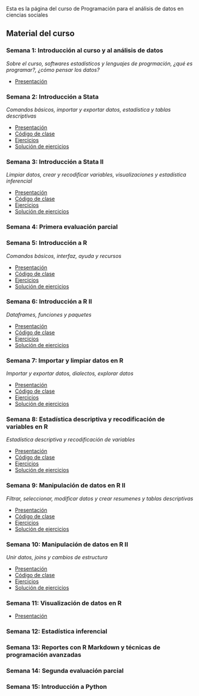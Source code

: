
Esta es la página del curso de Programación para el análisis de datos en ciencias sociales

## Material del curso

### Semana 1: Introducción al curso y al análisis de datos
*Sobre el curso, softwares estadísticos y lenguajes de progrmación, ¿qué es programar?, ¿cómo pensar los datos?*
- [Presentación](/general/semana-1.html)

### Semana 2: Introducción a Stata
*Comandos básicos, importar y exportar datos, estadística y tablas descriptivas*
- [Presentación](/stata/semana-2.html)
- [Código de clase](/do-files/clase-semana-2.do)
- [Ejercicios](/do-files/ej-semana-2.do)
- [Solución de ejercicios](/do-files/soluciones-semana-2.do)

### Semana 3: Introducción a Stata II
*Limpiar datos, crear y recodificar variables, visualizaciones y estadística inferencial*
- [Presentación](/stata/semana-3.html)
- [Código de clase](/do-files/clase-semana-3.do)
- [Ejercicios](/do-files/ej-semana-3.do)
- [Solución de ejercicios](/do-files/soluciones-semana-3.do)

### Semana 4: Primera evaluación parcial

### Semana 5: Introducción a R
*Comandos básicos, interfaz, ayuda y recursos*
- [Presentación](/r/semana-5.html)
- [Código de clase](/scripts/semana_5_codigo.R)
- [Ejercicios](/scripts/semana_5_ej.R)
- [Solución de ejercicios](/scripts/semana_5_ej_sol.R)

### Semana 6: Introducción a R II
*Dataframes, funciones y paquetes*
- [Presentación](/r/semana-6.html)
- [Código de clase](/scripts/semana_6_codigo.R)
- [Ejercicios](/scripts/semana_6_ej.R)
- [Solución de ejercicios](/scripts/semana_6_ej_sol.R)

### Semana 7: Importar y limpiar datos en R
*Importar y exportar datos, dialectos, explorar datos*
- [Presentación](/r/semana-7.html)
- [Código de clase](/scripts/semana_7_codigo.R)
- [Ejercicios](/scripts/semana_7_ej.R)
- [Solución de ejercicios](/scripts/semana_7_ej_sol.R)

### Semana 8: Estadística descriptiva y recodificación de variables en R
*Estadística descriptiva y recodificación de variables*
- [Presentación](/r/semana-8.html)
- [Código de clase](/scripts/semana_8_codigo.R)
- [Ejercicios](/scripts/semana_8_ej.R)
- [Solución de ejercicios](/scripts/semana_8_ej_sol.R)

### Semana 9: Manipulación de datos en R II
*Filtrar, seleccionar, modificar datos y crear resumenes y tablas descriptivas*
- [Presentación](/r/semana-9.html)
- [Código de clase](/scripts/semana_9_codigo.R)
- [Ejercicios](/scripts/semana_9_ej.R)
- [Solución de ejercicios](/scripts/semana_9_ej_sol.R)

### Semana 10: Manipulación de datos en R II
*Unir datos, joins y cambios de estructura*
- [Presentación](/r/semana-10.html)
- [Código de clase](/scripts/semana_10_codigo.R)
- [Ejercicios](/scripts/semana_10_ej.R)
- [Solución de ejercicios](/scripts/semana_10_ej_sol.R)

### Semana 11: Visualización de datos en R
- [Presentación](/r/semana-11.html)

### Semana 12: Estadística inferencial

### Semana 13: Reportes con R Markdown y técnicas de programación avanzadas

### Semana 14: Segunda evaluación parcial

### Semana 15: Introducción a Python






